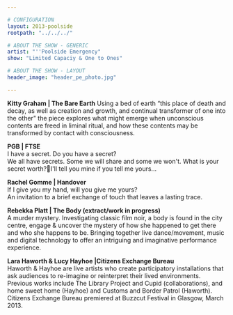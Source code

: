 ```yaml
---

# CONFIGURATION
layout: 2013-poolside
rootpath: "../../../"

# ABOUT THE SHOW - GENERIC
artist: "''Poolside Emergency"
show: "Limited Capaciy & One to Ones"

# ABOUT THE SHOW - LAYOUT
header_image: "header_pe_photo.jpg"

---
```


**Kitty Graham | The Bare Earth**
Using a bed of earth “this place of death and decay, as well as creation and growth, and continual transformer of one into the other" the piece explores what might emerge when unconscious contents are freed in liminal ritual, and how these contents may be transformed by contact with consciousness.    

**PGB | FTSE**    
I have a secret. Do you have a secret?    
We all have secrets. Some we will share and some we won't. What is your secret worth?I'll tell you mine if you tell me yours...    
    
**Rachel Gomme | Handover**    
If I give you my hand, will you give me yours?     
An invitation to a brief exchange of touch that leaves a lasting trace.     
   
**Rebekka Platt | The Body (extract/work in progress)**    
A murder mystery. Investigating classic film noir, a body is found in the city centre, engage & uncover the mystery of how she happened to get there and who she happens to be. Bringing together live dance/movement, music and digital technology to offer an intriguing and imaginative performance experience.    

**Lara Haworth & Lucy Hayhoe |Citizens Exchange Bureau**    
Haworth & Hayhoe are live artists who create participatory installations that ask audiences to re-imagine or reinterpret their lived environments. Previous works include The Library Project and Cupid (collaborations), and home sweet home (Hayhoe) and Customs and Border Patrol (Haworth). Citizens Exchange Bureau premiered at Buzzcut Festival in Glasgow, March 2013.    
